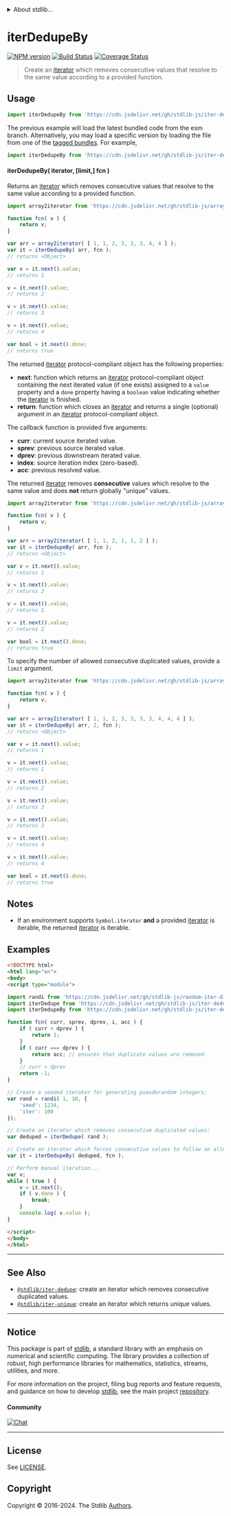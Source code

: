 <!--

@license Apache-2.0

Copyright (c) 2019 The Stdlib Authors.

Licensed under the Apache License, Version 2.0 (the "License");
you may not use this file except in compliance with the License.
You may obtain a copy of the License at

   http://www.apache.org/licenses/LICENSE-2.0

Unless required by applicable law or agreed to in writing, software
distributed under the License is distributed on an "AS IS" BASIS,
WITHOUT WARRANTIES OR CONDITIONS OF ANY KIND, either express or implied.
See the License for the specific language governing permissions and
limitations under the License.

-->


<details>
  <summary>
    About stdlib...
  </summary>
  <p>We believe in a future in which the web is a preferred environment for numerical computation. To help realize this future, we've built stdlib. stdlib is a standard library, with an emphasis on numerical and scientific computation, written in JavaScript (and C) for execution in browsers and in Node.js.</p>
  <p>The library is fully decomposable, being architected in such a way that you can swap out and mix and match APIs and functionality to cater to your exact preferences and use cases.</p>
  <p>When you use stdlib, you can be absolutely certain that you are using the most thorough, rigorous, well-written, studied, documented, tested, measured, and high-quality code out there.</p>
  <p>To join us in bringing numerical computing to the web, get started by checking us out on <a href="https://github.com/stdlib-js/stdlib">GitHub</a>, and please consider <a href="https://opencollective.com/stdlib">financially supporting stdlib</a>. We greatly appreciate your continued support!</p>
</details>

# iterDedupeBy

[![NPM version][npm-image]][npm-url] [![Build Status][test-image]][test-url] [![Coverage Status][coverage-image]][coverage-url] <!-- [![dependencies][dependencies-image]][dependencies-url] -->

> Create an [iterator][mdn-iterator-protocol] which removes consecutive values that resolve to the same value according to a provided function.

<!-- Section to include introductory text. Make sure to keep an empty line after the intro `section` element and another before the `/section` close. -->

<section class="intro">

</section>

<!-- /.intro -->

<!-- Package usage documentation. -->



<section class="usage">

## Usage

```javascript
import iterDedupeBy from 'https://cdn.jsdelivr.net/gh/stdlib-js/iter-dedupe-by@esm/index.mjs';
```
The previous example will load the latest bundled code from the esm branch. Alternatively, you may load a specific version by loading the file from one of the [tagged bundles](https://github.com/stdlib-js/iter-dedupe-by/tags). For example,

```javascript
import iterDedupeBy from 'https://cdn.jsdelivr.net/gh/stdlib-js/iter-dedupe-by@v0.2.1-esm/index.mjs';
```

#### iterDedupeBy( iterator, \[limit,] fcn )

Returns an [iterator][mdn-iterator-protocol] which removes consecutive values that resolve to the same value according to a provided function.

```javascript
import array2iterator from 'https://cdn.jsdelivr.net/gh/stdlib-js/array-to-iterator@esm/index.mjs';

function fcn( v ) {
    return v;
}

var arr = array2iterator( [ 1, 1, 2, 3, 3, 3, 4, 4 ] );
var it = iterDedupeBy( arr, fcn );
// returns <Object>

var v = it.next().value;
// returns 1

v = it.next().value;
// returns 2

v = it.next().value;
// returns 3

v = it.next().value;
// returns 4

var bool = it.next().done;
// returns true
```

The returned [iterator][mdn-iterator-protocol] protocol-compliant object has the following properties:

-   **next**: function which returns an [iterator][mdn-iterator-protocol] protocol-compliant object containing the next iterated value (if one exists) assigned to a `value` property and a `done` property having a `boolean` value indicating whether the [iterator][mdn-iterator-protocol] is finished.
-   **return**: function which closes an [iterator][mdn-iterator-protocol] and returns a single (optional) argument in an [iterator][mdn-iterator-protocol] protocol-compliant object.

The callback function is provided five arguments:

-   **curr**: current source iterated value.
-   **sprev**: previous source iterated value.
-   **dprev**: previous downstream iterated value.
-   **index**: source iteration index (zero-based).
-   **acc**: previous resolved value.

The returned [iterator][mdn-iterator-protocol] removes **consecutive** values which resolve to the same value and does **not** return globally "unique" values.

```javascript
import array2iterator from 'https://cdn.jsdelivr.net/gh/stdlib-js/array-to-iterator@esm/index.mjs';

function fcn( v ) {
    return v;
}

var arr = array2iterator( [ 1, 1, 2, 1, 1, 2 ] );
var it = iterDedupeBy( arr, fcn );
// returns <Object>

var v = it.next().value;
// returns 1

v = it.next().value;
// returns 2

v = it.next().value;
// returns 1

v = it.next().value;
// returns 2

var bool = it.next().done;
// returns true
```

To specify the number of allowed consecutive duplicated values, provide a `limit` argument.

```javascript
import array2iterator from 'https://cdn.jsdelivr.net/gh/stdlib-js/array-to-iterator@esm/index.mjs';

function fcn( v ) {
    return v;
}

var arr = array2iterator( [ 1, 1, 2, 3, 3, 3, 3, 4, 4, 4 ] );
var it = iterDedupeBy( arr, 2, fcn );
// returns <Object>

var v = it.next().value;
// returns 1

v = it.next().value;
// returns 1

v = it.next().value;
// returns 2

v = it.next().value;
// returns 3

v = it.next().value;
// returns 3

v = it.next().value;
// returns 4

v = it.next().value;
// returns 4

var bool = it.next().done;
// returns true
```

</section>

<!-- /.usage -->

<!-- Package usage notes. Make sure to keep an empty line after the `section` element and another before the `/section` close. -->

<section class="notes">

## Notes

-   If an environment supports `Symbol.iterator` **and** a provided [iterator][mdn-iterator-protocol] is iterable, the returned [iterator][mdn-iterator-protocol] is iterable.

</section>

<!-- /.notes -->

<!-- Package usage examples. -->

<section class="examples">

## Examples

<!-- eslint no-undef: "error" -->

```html
<!DOCTYPE html>
<html lang="en">
<body>
<script type="module">

import randi from 'https://cdn.jsdelivr.net/gh/stdlib-js/random-iter-discrete-uniform@esm/index.mjs';
import iterDedupe from 'https://cdn.jsdelivr.net/gh/stdlib-js/iter-dedupe@esm/index.mjs';
import iterDedupeBy from 'https://cdn.jsdelivr.net/gh/stdlib-js/iter-dedupe-by@esm/index.mjs';

function fcn( curr, sprev, dprev, i, acc ) {
    if ( curr < dprev ) {
        return 1;
    }
    if ( curr === dprev ) {
        return acc; // ensures that duplicate values are removed
    }
    // curr > dprev
    return -1;
}

// Create a seeded iterator for generating pseudorandom integers:
var rand = randi( 1, 10, {
    'seed': 1234,
    'iter': 100
});

// Create an iterator which removes consecutive duplicated values:
var deduped = iterDedupe( rand );

// Create an iterator which forces consecutive values to follow an alternating less than, greater than pattern:
var it = iterDedupeBy( deduped, fcn );

// Perform manual iteration...
var v;
while ( true ) {
    v = it.next();
    if ( v.done ) {
        break;
    }
    console.log( v.value );
}

</script>
</body>
</html>
```

</section>

<!-- /.examples -->

<!-- Section to include cited references. If references are included, add a horizontal rule *before* the section. Make sure to keep an empty line after the `section` element and another before the `/section` close. -->

<section class="references">

</section>

<!-- /.references -->

<!-- Section for related `stdlib` packages. Do not manually edit this section, as it is automatically populated. -->

<section class="related">

* * *

## See Also

-   <span class="package-name">[`@stdlib/iter-dedupe`][@stdlib/iter/dedupe]</span><span class="delimiter">: </span><span class="description">create an iterator which removes consecutive duplicated values.</span>
-   <span class="package-name">[`@stdlib/iter-unique`][@stdlib/iter/unique]</span><span class="delimiter">: </span><span class="description">create an iterator which returns unique values.</span>

</section>

<!-- /.related -->

<!-- Section for all links. Make sure to keep an empty line after the `section` element and another before the `/section` close. -->


<section class="main-repo" >

* * *

## Notice

This package is part of [stdlib][stdlib], a standard library with an emphasis on numerical and scientific computing. The library provides a collection of robust, high performance libraries for mathematics, statistics, streams, utilities, and more.

For more information on the project, filing bug reports and feature requests, and guidance on how to develop [stdlib][stdlib], see the main project [repository][stdlib].

#### Community

[![Chat][chat-image]][chat-url]

---

## License

See [LICENSE][stdlib-license].


## Copyright

Copyright &copy; 2016-2024. The Stdlib [Authors][stdlib-authors].

</section>

<!-- /.stdlib -->

<!-- Section for all links. Make sure to keep an empty line after the `section` element and another before the `/section` close. -->

<section class="links">

[npm-image]: http://img.shields.io/npm/v/@stdlib/iter-dedupe-by.svg
[npm-url]: https://npmjs.org/package/@stdlib/iter-dedupe-by

[test-image]: https://github.com/stdlib-js/iter-dedupe-by/actions/workflows/test.yml/badge.svg?branch=v0.2.1
[test-url]: https://github.com/stdlib-js/iter-dedupe-by/actions/workflows/test.yml?query=branch:v0.2.1

[coverage-image]: https://img.shields.io/codecov/c/github/stdlib-js/iter-dedupe-by/main.svg
[coverage-url]: https://codecov.io/github/stdlib-js/iter-dedupe-by?branch=main

<!--

[dependencies-image]: https://img.shields.io/david/stdlib-js/iter-dedupe-by.svg
[dependencies-url]: https://david-dm.org/stdlib-js/iter-dedupe-by/main

-->

[chat-image]: https://img.shields.io/gitter/room/stdlib-js/stdlib.svg
[chat-url]: https://app.gitter.im/#/room/#stdlib-js_stdlib:gitter.im

[stdlib]: https://github.com/stdlib-js/stdlib

[stdlib-authors]: https://github.com/stdlib-js/stdlib/graphs/contributors

[umd]: https://github.com/umdjs/umd
[es-module]: https://developer.mozilla.org/en-US/docs/Web/JavaScript/Guide/Modules

[deno-url]: https://github.com/stdlib-js/iter-dedupe-by/tree/deno
[deno-readme]: https://github.com/stdlib-js/iter-dedupe-by/blob/deno/README.md
[umd-url]: https://github.com/stdlib-js/iter-dedupe-by/tree/umd
[umd-readme]: https://github.com/stdlib-js/iter-dedupe-by/blob/umd/README.md
[esm-url]: https://github.com/stdlib-js/iter-dedupe-by/tree/esm
[esm-readme]: https://github.com/stdlib-js/iter-dedupe-by/blob/esm/README.md
[branches-url]: https://github.com/stdlib-js/iter-dedupe-by/blob/main/branches.md

[stdlib-license]: https://raw.githubusercontent.com/stdlib-js/iter-dedupe-by/main/LICENSE

[mdn-iterator-protocol]: https://developer.mozilla.org/en-US/docs/Web/JavaScript/Reference/Iteration_protocols#The_iterator_protocol

<!-- <related-links> -->

[@stdlib/iter/dedupe]: https://github.com/stdlib-js/iter-dedupe/tree/esm

[@stdlib/iter/unique]: https://github.com/stdlib-js/iter-unique/tree/esm

<!-- </related-links> -->

</section>

<!-- /.links -->
